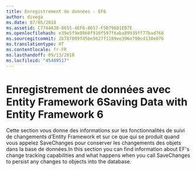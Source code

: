 ```yaml
---
title: Enregistrement de données - EF6
author: divega
ms.date: 07/05/2018
ms.assetid: C7744A30-8655-4EF8-8657-F5B796D1EB7E
ms.openlocfilehash: e39e5f9e8960f910f597f6aba89939ff77bad768
ms.sourcegitcommit: 2b787009fd5be5627f1189ee396e708cd130e07b
ms.translationtype: HT
ms.contentlocale: fr-FR
ms.lasthandoff: 09/13/2018
ms.locfileid: "45489517"
---
```

# <a name="saving-data-with-entity-framework-6"></a><span data-ttu-id="5dc23-102">Enregistrement de données avec Entity Framework 6</span><span class="sxs-lookup"><span data-stu-id="5dc23-102">Saving Data with Entity Framework 6</span></span>

<span data-ttu-id="5dc23-103">Cette section vous donne des informations sur les fonctionnalités de suivi de changements d’Entity Framework et sur ce que qui se produit quand vous appelez SaveChanges pour conserver les changements des objets dans la base de données.</span><span class="sxs-lookup"><span data-stu-id="5dc23-103">In this section you can find information about EF's change tracking capabilities and what happens when you call SaveChanges to persist any changes to objects into the database.</span></span>
